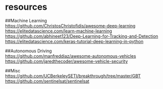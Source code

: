 # resources

##Machine Learning  
https://github.com/ChristosChristofidis/awesome-deep-learning  
https://elitedatascience.com/learn-machine-learning  
https://github.com/abhineet123/Deep-Learning-for-Tracking-and-Detection  
https://elitedatascience.com/keras-tutorial-deep-learning-in-python  

##Autonomous Driving  
https://github.com/manfreddiaz/awesome-autonomous-vehicles  
https://github.com/jaredthecoder/awesome-vehicle-security  



##Misc  
https://github.com/UCBerkeleySETI/breakthrough/tree/master/GBT  
https://github.com/sentinelsat/sentinelsat  





